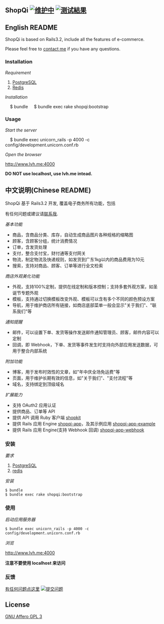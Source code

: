## ShopQi [![维护中](http://stillmaintained.com/saberma/shopqi.png)](http://stillmaintained.com/saberma/shopqi) [![测试結果](https://secure.travis-ci.org/saberma/shopqi.png)](http://travis-ci.org/saberma/shopqi)

## English README

ShopQi is based on Rails3.2, include all the features of e-commerce.

Please feel free to [contact me](mailto:mahb45@gmail.com) if you have any questions.

### Installation

*Requirement*

1. [PostgreSQL](http://www.postgresql.org/download)
2. [Redis](http://redis.io/download)

*Installation*

    $ bundle
    $ bundle exec rake shopqi:bootstrap

### Usage

*Start the server*

    $ bundle exec unicorn_rails -p 4000 -c config/development.unicorn.conf.rb

*Open the browser*

http://www.lvh.me:4000

**DO NOT use localhost, use lvh.me intead.**


## 中文说明(Chinese README)

ShopQi 基于 Rails3.2 开发, 覆盖电子商务所有功能，包括

有任何问题或建议请[联系我](mailto:mahb45@gmail.com).

*基本功能*

* 商品，含商品分类、库存，自动生成商品图片各种规格的缩略图
* 顾客，含顾客分组，统计消费情况
* 订单，含发货处理
* 支付，整合支付宝，财付通等支付网关
* 物流，制定物流及快递规则，如发货到广东1kg以内的商品费用为10元
* 搜索，支持对商品、顾客、订单等进行全文检索

*商店外观美化功能*

* 外观，支持100%定制，提供在线定制和版本控制；支持多套外观方案，如圣诞节专题外观
* 模板，支持通过切换模板改变外观、模板可以含有多个不同的颜色预设方案
* 导航，用于维护商店所有链接，如商店底部菜单一般会显示"关于我们"、"联系我们"等

*通知提醒*

* 邮件，可以设置下单、发货等操作发送邮件通知管理员、顾客，邮件内容可以定制
* 回调，即 Webhook，下单、发货等事件发生时支持向外部应用发送数据，可用于整合内部系统

*附加功能*

* 博客，用于发布时效性的文章，如"年中庆全场免运费"等
* 页面，用于维护长期有效的信息，如"关于我们"、"支付流程"等
* 域名，支持绑定到顶级域名

*扩展能力*

* 支持 OAuth2 应用认证
* 提供商品、订单等 API
* 提供 API 调用 Ruby 客户端 [shopkit](http://github.com/saberma/shopkit)
* 提供 Rails 应用 Engine [shopqi-app](http://github.com/saberma/shopqi-app)，及其示例应用 [shopqi-app-example](http://github.com/saberma/shopqi-app-example)
* 提供 Rails 应用 Engine(支持 Webhook 回调) [shopqi-app-webhook](http://github.com/saberma/shopqi-app-webhook)

### 安装

*要求*

1. [PostgreSQL](http://www.postgresql.org/download)
2. [redis](http://redis.io/download)

*安装*

    $ bundle
    $ bundle exec rake shopqi:bootstrap

### 使用

*启动应用服务器*

    $ bundle exec unicorn_rails -p 4000 -c config/development.unicorn.conf.rb

*浏览*

http://www.lvh.me:4000

**注意不要使用 localhost 来访问**

### 反馈

[有任何问题点这里](https://github.com/saberma/shopqi/issues)
[![提交问题](http://i.imgur.com/K8vsw.gif)](https://github.com/saberma/shopqi/issues)


## License

[GNU  Affero GPL 3](http://www.gnu.org/licenses/agpl-3.0.html)
